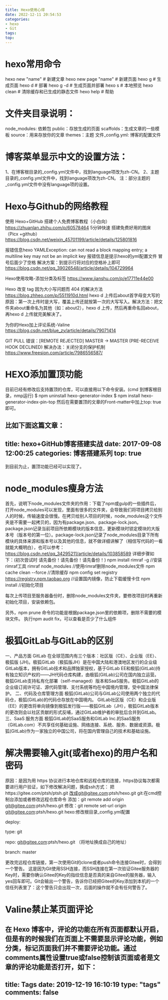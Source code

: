 ```yaml
---
title: Hexo使用心得
date: 2022-12-11 20:54:53
categories: 
- hexo
- Git
tags:
top:
---
```


# hexo常用命令
hexo new "name"       # 新建文章
hexo new page "name"  # 新建页面
hexo g                # 生成页面
hexo d                # 部署
hexo g -d             # 生成页面并部署
hexo s                # 本地预览
hexo clean            # 清除缓存和已生成的静态文件
hexo help             # 帮助
<!--more-->
# 文件夹目录说明：
node_modules: 依赖包
public：存放生成的页面
scaffolds：生成文章的一些模板
source：用来存放你的文章
themes：主题
文件_config.yml: 博客的配置文件
# 博客菜单显示中文的设置方法：
1、在博客根目录的_config.yml文件中，找到language项改为zh-CN。
2、主题目录的_config.yml文件中，找到language项改为zh-CN。
注：部分主题的_config.yml文件中没有language项的设置。
#  Hexo与Github的网络教程
使用 Hexo+GitHub 搭建个人免费博客教程（小白向）
https://zhuanlan.zhihu.com/p/60578464
5分钟快速 搭建免费好用的图床（Picx +github）
https://blog.csdn.net/weixin_45701199/article/details/125801816
<!--more-->
报错信息hexo YAMLException: can not read a block mapping entry; a multiline key may not be an implicit key
报错信息是提示hexo的yml配置文件 冒号后面少了空格
解决方案：到提示行将对应的空格补上即可
https://blog.csdn.net/qq_39026548/article/details/104729964

Hexo使用攻略-添加分类及标签
https://www.jianshu.com/p/e17711e44e00

Hexo 改变 tag 因为大小写问题而 404 的解决方法
https://blog.zhheo.com/p/5511910d.html
hexo d 上传后about首字母变大写的原因：第一次上传时是大写，覆盖上传还就按第一次的大写写入。解决方法：把文件夹about重命名为其他（如：about2），hexo d 上传，然后再重命名回about，再hexo d 上传就完美解决了。

为你的Hexo加上评论系统-Valine
https://blog.csdn.net/blue_zy/article/details/79071414

GIT PULL 错误：[REMOTE REJECTED] MASTER -> MASTER (PRE-RECEIVE HOOK DECLINED)
解决办法：关闭分支的保护机制
https://www.freesion.com/article/7986556587/


#  HEXO添加置顶功能
目前已经有修改后支持置顶的仓库，可以直接用以下命令安装。(cmd 到博客根目录，nmp运行)
$ npm uninstall hexo-generator-index
$ npm install hexo-generator-index-pin-top
然后在需要置顶的文章的Front-matter中加上top: true即可。

比如下面这篇文章：
---
title: hexo+GitHub博客搭建实战
date: 2017-09-08 12:00:25
categories: 博客搭建系列
top: true
---
到目前为止，置顶功能已经可以实现了。


#  node_modules瘦身方法
首先，说明下node_modules文件夹的作用：下载了npm或gulp的一些插件后，打开node_modules可以发现，里面有很多的文件夹，会导致我们将项目拷贝给别人的时候，传输速度会很慢。在拷贝给别人项目的时候，node_modules这个文件夹是不需要一起拷贝的，因为有package.json、package-lock.json。
package.json记录当前项目所依赖模块的版本信息，更新模块时锁定模块的大版本号（版本号的第一位）。package-lock.json记录了node_modules目录下所有模块的具体来源和版本号以及其他的信息，就不做详细讲解了（相信写代码的一看就能大概明白），也可以参考：https://blog.csdn.net/qq_34295211/article/details/103858589
详细步骤如下：(初次尝试时 请先备份！请先备份！请先备份！)
npm install rimraf -g   		//安装rimraf工具
rimraf node_modules     		//使用rimraf删除node_modules文件
npm cache clean --force		//清除缓存
npm config set registry https://registry.npm.taobao.org	//设置国内镜像，防止下载缓慢卡住
npm  install			//初始化项目

每次上传项目至服务器备份时，删除node_modules文件夹，要修改项目时再重新初始化项目，安装依赖包。

另外，npm prune 命令的功能是根据package.json里的依赖项，删除不需要的模块文件。
执行npm audit fix，可以查看是否少了什么组件

#  极狐GitLab与GitLab的区别
一、产品方面
GitLab 在全球范围内有三个版本：社区版（CE）、企业版（EE）、极狐版 (JH)。极狐GitLab（极狐版JH）是在中国大陆和港澳地区发行的企业级GitLab版本，拥有GitLab技术和品牌独家授权，基于GitLab EE和极狐(GitLab)持有独立知识产权的——JH代码仓库构建，由极狐(GitLab)公司在国内独立运营。
极狐GitLab支持私有化部署（self-managed）版本和SaaS服务。极狐GitLab的企业级订阅许可证、源代码管理、支付系统等均在中国境内管理，受中国法律保护。
二、代码及仓库管理方面
极狐(GitLab)公司与GitLab公司使用两个独立的代码仓，极狐(GitLab)的代码仓存放在中国境内。
GitLab社区版（CE）和企业版（EE）的更改将单向镜像到极狐发行版——极狐GitLab（JH），极狐GitLab版本的更改则会以社区贡献的形式反哺，通过GitLab维护者的审批后合并到GitLab。
三、SaaS 服务方面
极狐GitLab的SaaS服务和GitLab Inc.的SaaS服务（GitLab.com）不共享任何基础设施、网络连接、系统、服务、数据或资源。极狐(GitLab)作为一家独立的中国公司，将在国内管理自己的技术和基础设施。

#  解决需要输入git(或者hexo)的用户名和密码
原因：是因为用 https 协议进行本地仓库和远程仓库的连接，https协议每次都需要进行用户验证，如下修改解决问题，换成ssh方式：
把https://gitee.com/ptsh/ptsh.git
改成git@gitee.com:ptsh/hexo.git
git:在cmd控制台添加或者修改远程仓库命令
添加：git remote add origin git@gitee.com:ptsh/hexo.git
修改：git remote set-url origin git@gitee.com:ptsh/hexo.git
hexo:修改根目录_config.yml配置

deploy:

type: git

repo: git@gitee.com:ptsh/hexo.git （将地址换成自己的地址）

branch: master

更改完远程仓库链接，第一次使用Git的clone或者push命令连接Gitee时，会得到一个警告。
这是因为Git使用SSH连接，而SSH连接在第一次验证Gitee服务器的Key时，需要你确认Gitee的Key的指纹信息是否真的来自Gitee的服务器，输入yes回车即可。Git会输出一个警告，告诉你已经把Gitee的Key添加到本机的一个信任列表里了：这个警告只会出现一次，后面的操作就不会有任何警告了。


#  Valine禁止某页面评论
在 Hexo 博客中，评论的功能在所有页面都默认开启，但是有的时候我们在页面上不需要显示评论功能，例如分类，标记页面我们并不需要评论功能。通过comments属性设置true或false控制该页面或者是文章的评论功能是否打开，如下：
---
title: Tags
date: 2019-12-19 16:10:19
type: "tags"
comments: false
---


